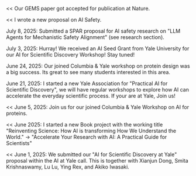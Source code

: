<< Our GEMS paper got accepted for publication at Nature.  

<<   I wrote a new proposal on AI Safety.  

July 8, 2025: Submitted a SPAR proposal for AI safety research on "LLM Agents for Mechanistic Safety Alignment" (see research section).

July 3, 2025: Hurray! We received an AI Seed Grant from Yale University for our AI for Scientific Discovery Workshop! Stay tuned! 

June 24, 2025: Our joined Columbia & Yale workshop on protein design was a big success. Its great to see many students interested in this area. 

June 21, 2025: I started a new Yale Association for "Practical AI for Scientific Discovery", we will have regular workshops to explore how AI can accelerate the everyday scientific process. If your are at Yale, Join us!

<< June 5, 2025: Join us for our joined Columbia & Yale Workshop on AI for proteins.

<< June 2025: I started a new Book project with the working title "Reinventing Science: How AI is transforming How We Understand the World." -> "Accelerate Your Research with AI: A Practical Guide for Scientists"

<< June 1, 2025: We submitted our "AI for Scientific Discovery at Yale" proposal within the AI at Yale call. This is together with Xianjun Dong, Smita Krishnaswamy,  Lu Lu, Ying Rex, and Akiko Iwasaki. 

